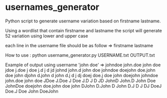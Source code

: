 # usernames_generator
Python script to generate username variation based on firstname lastname.

Using a wordlist that contain firstname and lastname the script will generate 52 variation using lower and upper case 

each line in the username file should be as follow => firstname lastname 

How to use : 
python username_generator.py USERNAME.txt OUTPUT.txt 

Example of output using username 'john doe' => 
johndoe 
john.doe
john doe
jdoe
j.doe
j doe
j.d
j d
jd
johnd
john.d
john doe
johndoe
doejohn
doe.john
doe john
djohn
d.john
d john
d.j
d j
dj
doej
doe.j
doe john
doejohn
johndoe
john.doe
john doe
JDoe
J.Doe
J Doe
J.D
J D
JD
JohnD
John.D
John Doe
JohnDoe
doejohn
doe.john
doe john
DJohn
D.John
D John
D.J
D J
DJ
DoeJ
Doe.J
Doe John
DoeJohn
